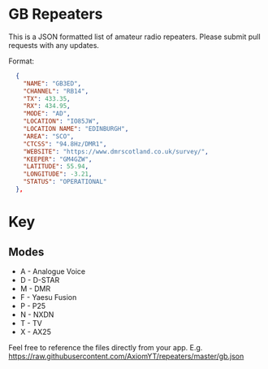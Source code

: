 # GB Repeaters

This is a JSON formatted list of amateur radio repeaters.
Please submit pull requests with any updates.

Format:
```json
  {
    "NAME": "GB3ED",
    "CHANNEL": "RB14",
    "TX": 433.35,
    "RX": 434.95,
    "MODE": "AD",
    "LOCATION": "IO85JW",
    "LOCATION NAME": "EDINBURGH",
    "AREA": "SCO",
    "CTCSS": "94.8Hz/DMR1",
    "WEBSITE": "https://www.dmrscotland.co.uk/survey/",
    "KEEPER": "GM4GZW",
    "LATITUDE": 55.94,
    "LONGITUDE": -3.21,
    "STATUS": "OPERATIONAL"
  },
```

# Key

## Modes
* A - Analogue Voice
* D - D-STAR
* M - DMR
* F - Yaesu Fusion
* P - P25
* N - NXDN
* T - TV
* X - AX25

Feel free to reference the files directly from your app. E.g. https://raw.githubusercontent.com/AxiomYT/repeaters/master/gb.json
